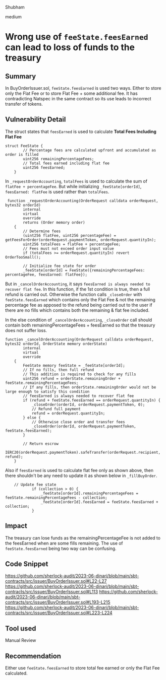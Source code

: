 Shubham

medium

# Wrong use of `feeState.feesEarned` can lead to loss of funds to the treasury

## Summary

In BuyOrderIssuer.sol, `feeState.feesEarned` is used two ways. Either to store only the Flat Fee or to store Flat Fee + some additional fee. It has contradicting Natspec in the same contract so its use leads to incorrect transfer of tokens.

## Vulnerability Detail
The struct states that `feesEarned` is used to calculate **Total Fees Including Flat Fee**

```solidity
struct FeeState {
        // Percentage fees are calculated upfront and accumulated as order is filled
        uint256 remainingPercentageFees;
        // Total fees earned including flat fee
        uint256 feesEarned;
    }
```
In `_requestOrderAccounting`,  `totalFees` is used to calculate the sum of  `flatFee + percentageFee`.
But while initializing `_feeState[orderId]`, `feesEarned: flatFee` is used rather than `totalFees`.

```solidity
 function _requestOrderAccounting(OrderRequest calldata orderRequest, bytes32 orderId)
        internal
        virtual
        override
        returns (Order memory order)
    {
        // Determine fees
        (uint256 flatFee, uint256 percentageFee) = getFeesForOrder(orderRequest.paymentToken, orderRequest.quantityIn);
        uint256 totalFees = flatFee + percentageFee;
        // Fees must not exceed order input value
        if (totalFees >= orderRequest.quantityIn) revert OrderTooSmall();

        // Initialize fee state for order
        _feeState[orderId] = FeeState({remainingPercentageFees: percentageFee, feesEarned: flatFee});

```
But in `_cancelOrderAccounting`, it says `feesEarned is always needed to recover flat fee`. In this function, if the 1st condition is true, then a full refund is carried out. Otherwise the function calls `_closeOrder` with `feeState.feesEarned` which contains only the Flat Fee & not the remaining percentage fee as apposed to the refund being carried out to the user if there are no fills which contains both the remaining & flat fee included.

In the else condition of `_cancelOrderAccounting`, `_closeOrder` call should contain both remainingPercentageFees + feesEarned so that the treasury does not suffer loss.
```solidity
function _cancelOrderAccounting(OrderRequest calldata orderRequest, bytes32 orderId, OrderState memory orderState)
        internal
        virtual
        override
    {
        FeeState memory feeState = _feeState[orderId];
        // If no fills, then full refund
        // This addition is required to check for any fills
        uint256 refund = orderState.remainingOrder + feeState.remainingPercentageFees;
        // If any fills, then orderState.remainingOrder would not be large enough to satisfy this condition
        // feesEarned is always needed to recover flat fee
        if (refund + feeState.feesEarned == orderRequest.quantityIn) {
            _closeOrder(orderId, orderRequest.paymentToken, 0);
            // Refund full payment
            refund = orderRequest.quantityIn;
        } else {
            // Otherwise close order and transfer fees
            _closeOrder(orderId, orderRequest.paymentToken, feeState.feesEarned);
        }

        // Return escrow
        IERC20(orderRequest.paymentToken).safeTransfer(orderRequest.recipient, refund);
    }
```

Also if `feesEarned` is used to calculate flat fee only as shown above, then there shouldn't be any need to update it as shown below in `_fillBuyOrder`.

```solidity
    // Update fee state
            if (collection > 0) {
                _feeState[orderId].remainingPercentageFees = feeState.remainingPercentageFees - collection;
                _feeState[orderId].feesEarned = feeState.feesEarned + collection;
            }
```
## Impact

The treasury can lose funds as the remainingPercentageFee is not added to the feesEarned when are some fills remaining.
The use of `feeState.feesEarned` being two way can be confusing.

## Code Snippet
https://github.com/sherlock-audit/2023-06-dinari/blob/main/sbt-contracts/src/issuer/BuyOrderIssuer.sol#L22-L27
https://github.com/sherlock-audit/2023-06-dinari/blob/main/sbt-contracts/src/issuer/BuyOrderIssuer.sol#L113
https://github.com/sherlock-audit/2023-06-dinari/blob/main/sbt-contracts/src/issuer/BuyOrderIssuer.sol#L193-L215
https://github.com/sherlock-audit/2023-06-dinari/blob/main/sbt-contracts/src/issuer/BuyOrderIssuer.sol#L223-L224

## Tool used

Manual Review

## Recommendation
Either use `feeState.feesEarned` to store total fee earned or only the Flat Fee calculated.